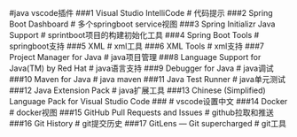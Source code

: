 #java vscode插件
    ###1   Visual Studio IntelliCode                   # 代码提示
    ###2   Spring Boot Dashboard                       # 多个springboot service视图
    ###3   Spring Initializr Java Support              # sprintboot项目的构建初始化工具
    ###4   Spring Boot Tools                           # springboot支持
    ###5   XML                                         # xml工具
    ###6   XML Tools                                   # xml支持
    ###7   Project Manager for Java                    # java项目管理
    ###8   Language Support for Java(TM) by Red Hat    # java语言支持
    ###9   Debugger for Java                           # java调试
    ###10  Maven for Java                              # java maven
    ###11  Java Test Runner                            # java单元测试
    ###12  Java Extension Pack                         # java扩展工具
    ###13  Chinese (Simplified) Language Pack for Visual Studio Code
    ###                                                # vscode设置中文
    ###14  Docker                                      # docker视图
    ###15  GitHub Pull Requests and Issues             # github拉取和推送
    ###16  Git History                                 # git提交历史
    ###17  GitLens — Git supercharged                  # git工具
    


